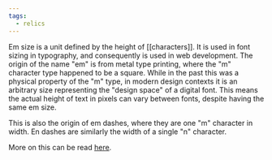 ```yaml
---
tags:
  - relics
---
```

Em size is a unit defined by the height of [[characters]].  It is used in font sizing in typography, and consequently is used in web development.  The origin of the name "em" is from metal type printing, where the "m" character type happened to be a square.  While in the past this was a physical property of the "m" type, in modern design contexts it is an arbitrary size representing the "design space" of a digital font.  This means the actual height of text in pixels can vary between fonts, despite having the same em size.

This is also the origin of em dashes, where they are one "m" character in width.  En dashes are similarly the width of a single "n" character.

More on this can be read [here](https://tonsky.me/blog/font-size/).